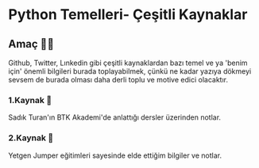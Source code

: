 # Python Temelleri- Çeşitli Kaynaklar
## Amaç 👨‍💻
Github, Twitter, Lınkedin gibi çeşitli kaynaklardan bazı temel ve ya 'benim için' önemli bilgileri burada toplayabilmek, çünkü ne kadar yazıya dökmeyi sevsem de burada olması daha derli toplu ve motive edici olacaktır.
### 1.Kaynak 🌱
Sadık Turan'ın BTK Akademi'de anlattığı dersler üzerinden notlar.
### 2.Kaynak 🌱
Yetgen Jumper eğitimleri sayesinde elde ettiğim bilgiler ve notlar.
